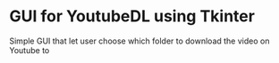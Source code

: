 # GUI for YoutubeDL using Tkinter
Simple GUI that let user choose which folder to download the video on Youtube to
